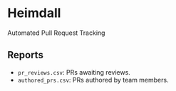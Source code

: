 # Heimdall

Automated Pull Request Tracking

## Reports

- `pr_reviews.csv`: PRs awaiting reviews.
- `authored_prs.csv`: PRs authored by team members.
